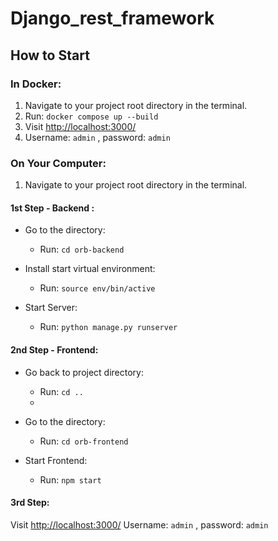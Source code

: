 # Django_rest_framework

## How to Start

### In Docker:

1. Navigate to your project root directory in the terminal.
2. Run: `docker compose up --build`
3. Visit [http://localhost:3000/](http://localhost:3000/)
4. Username: `admin` , password: `admin`

### On Your Computer:

1. Navigate to your project root directory in the terminal.

#### 1st Step - Backend :

- Go to the directory:
  - Run: `cd orb-backend`
  
- Install start virtual environment:
  - Run: `source env/bin/active`
  
- Start Server:
  - Run: `python manage.py runserver`
  
#### 2nd Step - Frontend:

- Go back to project directory:
  - Run: `cd ..`
  - 
- Go to the directory:
  - Run: `cd orb-frontend`
  
- Start Frontend:
  - Run: `npm start`

#### 3rd Step:

Visit [http://localhost:3000/](http://localhost:3000/)
Username: `admin` , password: `admin`

